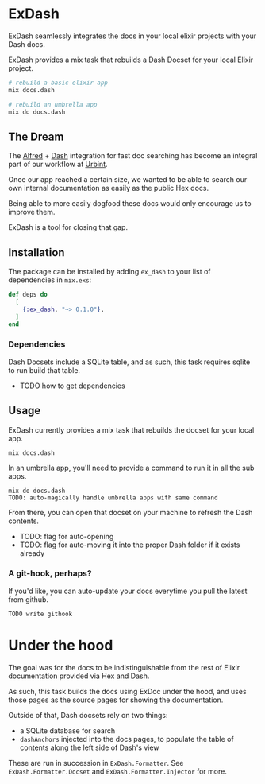 # ExDash

ExDash seamlessly integrates the docs in your local elixir projects with your Dash docs.

ExDash provides a mix task that rebuilds a Dash Docset for your local Elixir project.

```bash
# rebuild a basic elixir app
mix docs.dash

# rebuild an umbrella app
mix do docs.dash
```

## The Dream

The [Alfred](https://www.alfredapp.com/) + [Dash](https://kapeli.com/dash) integration for fast doc searching has become an integral part of our workflow at [Urbint](https://github.com/urbint).

Once our app reached a certain size,
we wanted to be able to search our own internal documentation as easily as the public Hex docs.

Being able to more easily dogfood these docs would only encourage us to improve them.

ExDash is a tool for closing that gap.

## Installation

The package can be installed
by adding `ex_dash` to your list of dependencies in `mix.exs`:

```elixir
def deps do
  [
    {:ex_dash, "~> 0.1.0"},
  ]
end
```

### Dependencies

Dash Docsets include a SQLite table, and as such,
this task requires sqlite to run build that table.

- TODO how to get dependencies

## Usage

ExDash currently provides a mix task that rebuilds the docset for your local app.

```
mix docs.dash
```

In an umbrella app, you'll need to provide a command to run it in all the sub apps.

```
mix do docs.dash
TODO: auto-magically handle umbrella apps with same command
```

From there, you can open that docset on your machine to refresh the Dash contents.

- TODO: flag for auto-opening
- TODO: flag for auto-moving it into the proper Dash folder if it exists already

### A git-hook, perhaps?

If you'd like, you can auto-update your docs everytime you pull the latest from github.

```
TODO write githook
```

# Under the hood

The goal was for the docs to be indistinguishable from the rest of Elixir documentation
provided via Hex and Dash.

As such, this task builds the docs using ExDoc under the hood,
and uses those pages as the source pages for showing the documentation.

Outside of that, Dash docsets rely on two things:

  - a SQLite database for search
  - `dashAnchors` injected into the docs pages, to populate the table of contents along the left side of Dash's view

These are run in succession in `ExDash.Formatter`.
See `ExDash.Formatter.Docset` and `ExDash.Formatter.Injector` for more.

